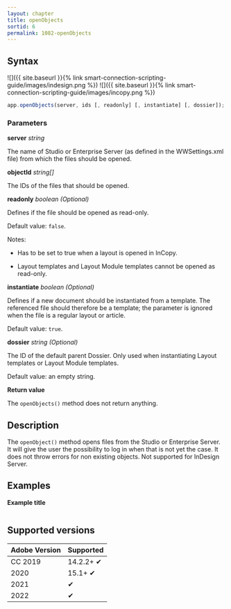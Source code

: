 ```yaml
---
layout: chapter
title: openObjects
sortid: 6
permalink: 1082-openObjects
---
```

## Syntax

![]({{ site.baseurl }}{% link smart-connection-scripting-guide/images/indesign.png %}) ![]({{ site.baseurl }}{% link smart-connection-scripting-guide/images/incopy.png %})

```javascript
app.openObjects(server, ids [, readonly] [, instantiate] [, dossier]);
```

### Parameters

**server** *string*

The name of Studio or Enterprise Server (as defined in the WWSettings.xml file) from which the files should be opened.

**objectId** *string[]*

The IDs of the files that should be opened.

**readonly** *boolean (Optional)*

Defines if the file should be opened as read-only.

Default value: `false`.

Notes:

* Has to be set to true when a layout is opened in InCopy.

* Layout templates and Layout Module templates cannot be opened as read-only.

**instantiate** *boolean (Optional)*

Defines if a new document should be instantiated from a template. The referenced file should therefore be a template; the parameter is ignored when the file is a regular layout or article.

Default value: `true`.

**dossier** *string (Optional)*

The ID of the default parent Dossier. Only used when instantiating Layout templates or Layout Module templates.

Default value: an empty string.

**Return value**

The `openObjects()` method does not return anything.

## Description

The `openObject()` method opens files from the Studio or Enterprise Server. It will give the user the possibility to log in when that is not yet the case. It does not throw errors for non existing objects. Not supported for InDesign Server.

## Examples

**Example title**

```javascript

```

## Supported versions

| Adobe Version | Supported |
|---------------|-----------|
| CC 2019       | 14.2.2+ ✔ |
| 2020          | 15.1+ ✔   |
| 2021          | ✔       	|
| 2022          | ✔         |
